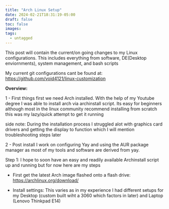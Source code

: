 ```yaml
---
title: "Arch Linux Setup"
date: 2024-02-21T18:31:19-05:00
draft: false
toc: false
images:
tags:
  - untagged
---
```



This post will contain the current/on going changes to my Linux configurations. This includes everything from software, DE(Desktop enviornments), system management, and bash scripts

My current git configurations cant be found at:
https://github.com/void4121/linux-customization

**Overview:**

1 - First things first we need Arch installed. With the help of my Youtube degree I was able to install arch via archinstall script. Its easy for beginners although most in the linux community recommend installing from scratch this was my lazy/quick attempt to get it running

side note: During the installation process I struggled alot with graphics card drivers and getting the display to function which I will mention troubleshooting steps later

2 - Post install I work on configuring Yay and using the AUR package manager as most of my tools and software are derived from yay.



Step 1:
I hope to soon have an easy and readily available Archinstall script up and running but for now here are my steps

- First get the latest Arch image flashed onto a flash drive:
https://archlinux.org/download/

- Install settings: This varies as in my experience I had different setups for my Desktop (custom built wiht a 3060 which factors in later) and Laptop (Lenovo Thinkpad E14)

